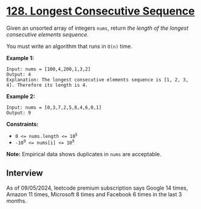 # [128. Longest Consecutive Sequence](https://leetcode.com/problems/longest-consecutive-sequence/)

Given an unsorted array of integers `nums`, return _the length of the longest consecutive elements sequence_.

You must write an algorithm that runs in `O(n)` time.

**Example 1:**
```
Input: nums = [100,4,200,1,3,2]
Output: 4
Explanation: The longest consecutive elements sequence is [1, 2, 3, 4]. Therefore its length is 4.
```

**Example 2:**
```
Input: nums = [0,3,7,2,5,8,4,6,0,1]
Output: 9
```

**Constraints:**
* <code>0 <= nums.length <= 10<sup>5</sup></code>
* <code>-10<sup>9</sup> <= nums[i] <= 10<sup>9</sup></code>

**Note:**
Empirical data shows duplicates in `nums` are acceptable.

## Interview
As of 09/05/2024, leetcode premium subscription says Google 14 times, Amazon 11 times, Microsoft 8 times and Facebook 6 times in the last 3 months.
